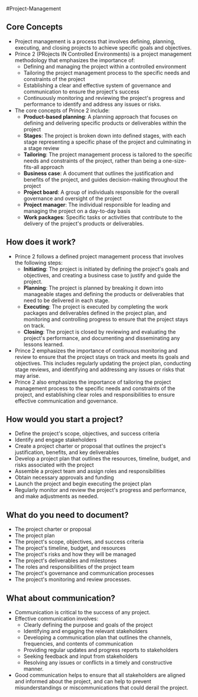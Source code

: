 #Project-Management

## Core Concepts
- Project management is a process that involves defining, planning, executing, and closing projects to achieve specific goals and objectives.
- Prince 2 (PRojects IN Controlled Environments) is a project management methodology that emphasizes the importance of:
    - Defining and managing the project within a controlled environment
    - Tailoring the project management process to the specific needs and constraints of the project
    - Establishing a clear and effective system of governance and communication to ensure the project's success
    - Continuously monitoring and reviewing the project's progress and performance to identify and address any issues or risks.
- The core concepts of Prince 2 include:
    - **Product-based planning**: A planning approach that focuses on defining and delivering specific products or deliverables within the project
    - **Stages**: The project is broken down into defined stages, with each stage representing a specific phase of the project and culminating in a stage review
    - **Tailoring**: The project management process is tailored to the specific needs and constraints of the project, rather than being a one-size-fits-all approach
    - **Business case**: A document that outlines the justification and benefits of the project, and guides decision-making throughout the project
    - **Project board**: A group of individuals responsible for the overall governance and oversight of the project
    - **Project manager**: The individual responsible for leading and managing the project on a day-to-day basis
    - **Work packages**: Specific tasks or activities that contribute to the delivery of the project's products or deliverables.

## How does it work?
- Prince 2 follows a defined project management process that involves the following steps:
    - **Initiating**: The project is initiated by defining the project's goals and objectives, and creating a business case to justify and guide the project.
    - **Planning**: The project is planned by breaking it down into manageable stages and defining the products or deliverables that need to be delivered in each stage.
    - **Executing**: The project is executed by completing the work packages and deliverables defined in the project plan, and monitoring and controlling progress to ensure that the project stays on track.
    - **Closing**: The project is closed by reviewing and evaluating the project's performance, and documenting and disseminating any lessons learned.
- Prince 2 emphasizes the importance of continuous monitoring and review to ensure that the project stays on track and meets its goals and objectives. This includes regularly updating the project plan, conducting stage reviews, and identifying and addressing any issues or risks that may arise.
- Prince 2 also emphasizes the importance of tailoring the project management process to the specific needs and constraints of the project, and establishing clear roles and responsibilities to ensure effective communication and governance.

## How would you start a project?
- Define the project's scope, objectives, and success criteria
- Identify and engage stakeholders
- Create a project charter or proposal that outlines the project's justification, benefits, and key deliverables
- Develop a project plan that outlines the resources, timeline, budget, and risks associated with the project
- Assemble a project team and assign roles and responsibilities
- Obtain necessary approvals and funding
- Launch the project and begin executing the project plan
- Regularly monitor and review the project's progress and performance, and make adjustments as needed.

## What do you need to document?
- The project charter or proposal
- The project plan
- The project's scope, objectives, and success criteria
- The project's timeline, budget, and resources
- The project's risks and how they will be managed
- The project's deliverables and milestones
- The roles and responsibilities of the project team
- The project's governance and communication processes
- The project's monitoring and review processes.

## What about communication?
- Communication is critical to the success of any project.
- Effective communication involves:
    - Clearly defining the purpose and goals of the project
    - Identifying and engaging the relevant stakeholders
    - Developing a communication plan that outlines the channels, frequencies, and contents of communication
    - Providing regular updates and progress reports to stakeholders
    - Seeking feedback and input from stakeholders
    - Resolving any issues or conflicts in a timely and constructive manner.
- Good communication helps to ensure that all stakeholders are aligned and informed about the project, and can help to prevent misunderstandings or miscommunications that could derail the project.
